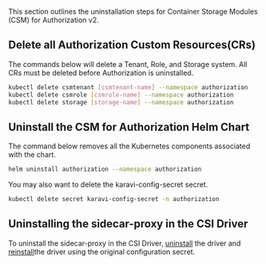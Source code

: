 --- 
--- 
This section outlines the uninstallation steps for Container Storage Modules (CSM) for Authorization v2.

## Delete all Authorization Custom Resources(CRs)

The commands below will delete a Tenant, Role, and Storage system. All CRs must be deleted before Authorization is uninstalled.

```bash
kubectl delete csmtenant [csmtenant-name] --namespace authorization
kubectl delete csmrole [csmrole-name] --namespace authorization
kubectl delete storage [storage-name] --namespace authorization
```

## Uninstall the CSM for Authorization Helm Chart

The command below removes all the Kubernetes components associated with the chart.

```bash
helm uninstall authorization --namespace authorization
```

You may also want to delete the karavi-config-secret secret.

```bash
kubectl delete secret karavi-config-secret -n authorization
```

## Uninstalling the sidecar-proxy in the CSI Driver

To uninstall the sidecar-proxy in the CSI Driver, [uninstall](../../../helm/#uninstall-a-csi-driver-installed-via-helm) the driver and [reinstall](../../../../../../installation/kubernetes/{{Var}}/helm/#install-driver)the driver using the original configuration secret.

